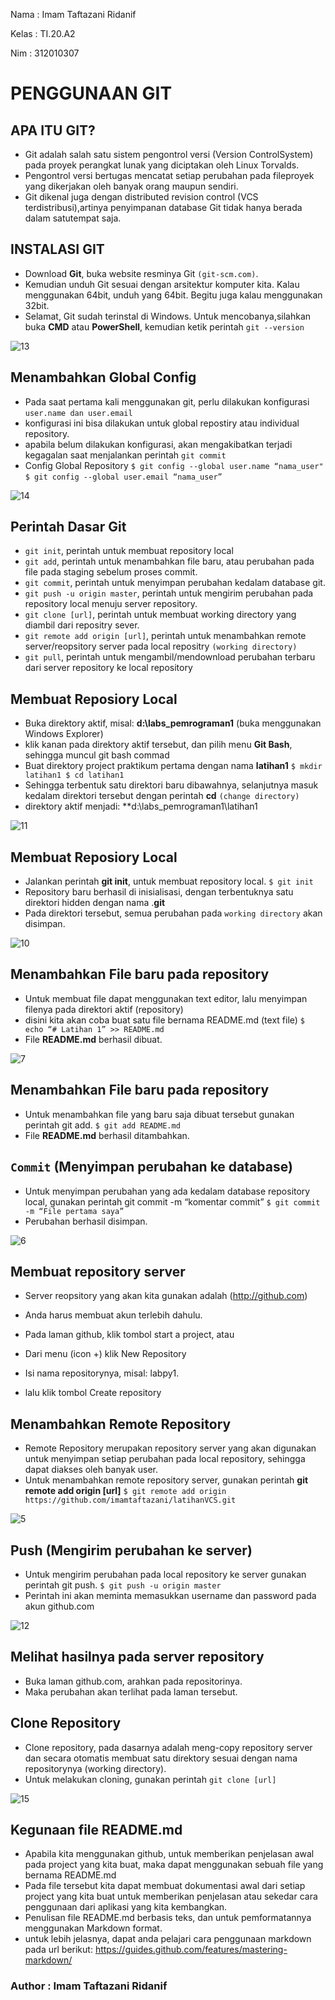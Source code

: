 Nama : Imam Taftazani Ridanif

Kelas : TI.20.A2

Nim : 312010307

# PENGGUNAAN GIT

## APA ITU GIT?

* Git adalah salah satu sistem pengontrol versi (Version ControlSystem) pada proyek perangkat lunak yang diciptakan oleh Linux Torvalds.
* Pengontrol versi bertugas mencatat setiap perubahan pada fileproyek yang dikerjakan oleh banyak orang maupun sendiri.
* Git dikenal juga dengan distributed revision control (VCS terdistribusi),artinya penyimpanan database Git tidak hanya berada dalam satutempat saja.

## INSTALASI GIT
* Download **Git**, buka website resminya Git `(git-scm.com)`.
* Kemudian unduh Git sesuai dengan arsitektur komputer kita. Kalau menggunakan 64bit, unduh yang 64bit. Begitu juga kalau menggunakan 32bit.
* Selamat, Git sudah terinstal di Windows. Untuk mencobanya,silahkan buka **CMD** atau **PowerShell**, kemudian ketik perintah
``git --version``

![13](https://user-images.githubusercontent.com/72736958/96374711-804d8100-119e-11eb-8c56-9781b5934545.PNG)

## Menambahkan Global Config
* Pada saat pertama kali menggunakan git, perlu dilakukan konfigurasi ``user.name dan user.email``
* konfigurasi ini bisa dilakukan untuk global repostiry atau individual repository.
* apabila belum dilakukan konfigurasi, akan mengakibatkan terjadi kegagalan saat menjalankan perintah `git commit`
* Config Global Repository
`$ git config --global user.name “nama_user"`
`$ git config --global user.email “nama_user”`

![14](https://user-images.githubusercontent.com/72736958/96374716-91968d80-119e-11eb-858e-7cdd74567a04.PNG)

## Perintah Dasar Git
* `git init`, perintah untuk membuat repository local
* `git add`, perintah untuk menambahkan file baru, atau perubahan pada file pada staging sebelum proses commit.
* `git commit`, perintah untuk menyimpan perubahan kedalam database git.
* `git push -u origin master`, perintah untuk mengirim perubahan pada repository local menuju server repository.
* `git clone [url]`, perintah untuk membuat working directory yang diambil dari repositry sever.
* `git remote add origin [url]`, perintah untuk menambahkan remote server/reopsitory server pada local repositry ``(working directory)``
* `git pull`, perintah untuk mengambil/mendownload perubahan terbaru dari server repository ke local repository

## Membuat Reposiory Local
* Buka direktory aktif, misal: **d:\labs_pemrograman1** (buka menggunakan Windows Explorer)
* klik kanan pada direktory aktif tersebut, dan pilih menu **Git Bash**, sehingga muncul git bash commad
* Buat direktory project praktikum pertama dengan nama **latihan1**
``$ mkdir latihan1
$ cd latihan1``
* Sehingga terbentuk satu direktori baru dibawahnya, selanjutnya masuk kedalam direktori tersebut dengan perintah **cd** ``(change directory)``
* direktory aktif menjadi: **d:\labs_pemrograman1\latihan1

![11](https://user-images.githubusercontent.com/72736958/96374318-38c5f580-119c-11eb-8001-2e8ee1ebfa8b.PNG)

## Membuat Reposiory Local
* Jalankan perintah **git init**, untuk membuat repository local.
`$ git init`
* Repository baru berhasil di inisialisasi, dengan terbentuknya satu direktori hidden dengan nama .**git**
* Pada direktori tersebut, semua perubahan pada `working directory` akan disimpan.

![10](https://user-images.githubusercontent.com/72736958/96374311-2ea3f700-119c-11eb-82dd-fe33fbdcc7cf.PNG)

## Menambahkan File baru pada repository
* Untuk membuat file dapat menggunakan text editor, lalu menyimpan filenya pada direktori aktif (repository)
* disini kita akan coba buat satu file bernama README.md (text file)
`$ echo “# Latihan 1” >> README.md`
* File **README.md** berhasil dibuat.

![7](https://user-images.githubusercontent.com/72736958/96373743-abcd6d00-1198-11eb-9b8a-e1bd94c9945d.PNG)

## Menambahkan File baru pada repository
* Untuk menambahkan file yang baru saja dibuat tersebut gunakan perintah git add.
`$ git add README.md`
* File **README.md** berhasil ditambahkan.



## `Commit` (Menyimpan perubahan ke database)
* Untuk menyimpan perubahan yang ada kedalam database repository local, gunakan perintah git commit -m “komentar commit”
`$ git commit -m “File pertama saya”`
* Perubahan berhasil disimpan.

![6](https://user-images.githubusercontent.com/72736958/96373733-99533380-1198-11eb-856c-138db676d59d.PNG)

## Membuat repository server
* Server reopsitory yang akan kita gunakan adalah (http://github.com)
* Anda harus membuat akun terlebih dahulu.
* Pada laman github, klik tombol start a project, atau
* Dari menu (icon +) klik New Repository



* Isi nama repositorynya, misal: labpy1.
* lalu klik tombol Create repository

## Menambahkan Remote Repository
* Remote Repository merupakan repository server yang akan digunakan untuk menyimpan setiap perubahan pada local repository, sehingga dapat diakses oleh banyak user.
* Untuk menambahkan remote repository server, gunakan perintah **git remote add origin [url]**
`$ git remote add origin https://github.com/imamtaftazani/latihanVCS.git`

![5](https://user-images.githubusercontent.com/72736958/96373716-83457300-1198-11eb-9fff-6286da029d1e.PNG)

## Push (Mengirim perubahan ke server)
* Untuk mengirim perubahan pada local repository ke server gunakan perintah git push.
`$ git push -u origin master`
* Perintah ini akan meminta memasukkan username dan password pada akun github.com

![12](https://user-images.githubusercontent.com/72736958/96374322-42e7f400-119c-11eb-861d-fc37ec3ce6e9.PNG)

## Melihat hasilnya pada server repository
* Buka laman github.com, arahkan pada repositorinya.
* Maka perubahan akan terlihat pada laman tersebut.



## Clone Repository
* Clone repository, pada dasarnya adalah meng-copy repository server dan secara otomatis membuat satu direktory sesuai dengan nama repositorynya (working directory).
* Untuk melakukan cloning, gunakan perintah `git clone [url]`

![15](https://user-images.githubusercontent.com/72736958/96374991-6ca31a00-11a0-11eb-9204-9004f46d2a0a.PNG)

## Kegunaan file README.md
* Apabila kita menggunakan github, untuk memberikan penjelasan awal pada project yang kita buat, maka dapat menggunakan sebuah file yang bernama README.md
* Pada file tersebut kita dapat membuat dokumentasi awal dari setiap project yang kita buat untuk memberikan penjelasan atau sekedar cara penggunaan dari aplikasi yang kita kembangkan.
* Penulisan file README.md berbasis teks, dan untuk pemformatannya menggunakan Markdown format.
* untuk lebih jelasnya, dapat anda pelajari cara penggunaan markdown pada url berikut: https://guides.github.com/features/mastering-markdown/





### Author : Imam Taftazani Ridanif
